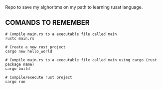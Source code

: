 Repo to save my alghoritms on my path to learning rusat language.

## COMANDS TO REMEMBER
```shell
# Compile main.rs to a executable file called main
rustc main.rs

# Create a new rust project
cargo new hello_world

# Compile main.rs to a executable file called main using cargo (rust package name)
cargo build

# Compile/execute rust project
cargo run
```